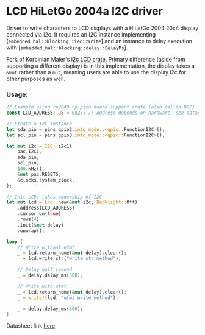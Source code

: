 # LCD HiLetGo 2004a I2C driver
Driver to write characters to LCD displays with a HiLetGo 2004 20x4 display connected via i2c. It requires an I2C instance implementing [`embedded_hal::blocking::i2c::Write`] and an instance to delay execution with [`embedded_hal::blocking::delay::DelayMs`].

Fork of Korbinian Maier's [i2c LCD crate](https://github.com/KuabeM/lcd-lcm1602-i2c). Primary difference (aside from supporting a different display) is in this implementation, the display takes a `&mut` rather than a `mut`, meaning users are able to use the display i2c for other purposes as well.

### Usage:
```rust
// Example using rp2040 rp-pico board support crate (also called BSP)
const LCD_ADDRESS: u8 = 0x27; // Address depends on hardware, see datasheet link below

// Create a I2C instance
let sda_pin = pins.gpio2.into_mode::<gpio::FunctionI2C>();
let scl_pin = pins.gpio3.into_mode::<gpio::FunctionI2C>();

let mut i2c = I2C::i2c1(
    pac.I2C1,
    sda_pin,
    scl_pin,
    100.kHz(),
    &mut pac.RESETS,
    &clocks.system_clock,
);

// Init LCD, takes ownership of I2C
let mut lcd = Lcd::new(&mut i2c, Backlight::Off)
    .address(LCD_ADDRESS)
    .cursor_on(true)
    .rows(4)
    .init(&mut delay)
    .unwrap();

loop {
    // Write without ufmt
    _ = lcd.return_home(&mut delay).clear();
    _ = lcd.write_str("write str method");

    // Delay half second
    _ = delay.delay_ms(500);

    // Write with ufmt
    _ = lcd.return_home(&mut delay).clear();
    _ = write!(lcd, "ufmt write method");

    _ = delay.delay_ms(500);
}
```
Datasheet link [here](https://uk.beta-layout.com/download/rk/RK-10290_410.pdf)